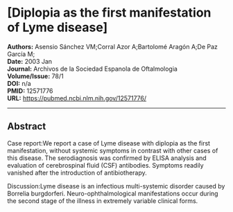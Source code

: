# [Diplopia as the first manifestation of Lyme disease]

**Authors:** Asensio Sánchez VM;Corral Azor A;Bartolomé Aragón A;De Paz García M;  
**Date:** 2003 Jan  
**Journal:** Archivos de la Sociedad Espanola de Oftalmologia  
**Volume/Issue:** 78/1  
**DOI:** n/a  
**PMID:** 12571776  
**URL:** https://pubmed.ncbi.nlm.nih.gov/12571776/

---

## Abstract

Case report:We report a case of Lyme disease with diplopia as the first manifestation, without systemic symptoms in contrast with other cases of this disease. The serodiagnosis was confirmed by ELISA analysis and evaluation of cerebrospinal fluid (CSF) antibodies. Symptoms readily vanished after the introduction of antibiotherapy.

Discussion:Lyme disease is an infectious multi-systemic disorder caused by Borrelia burgdorferi. Neuro-ophthalmological manifestations occur during the second stage of the illness in extremely variable clinical forms.
